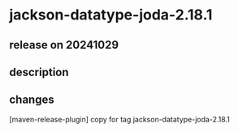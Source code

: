 # jackson-datatype-joda-2.18.1

## release on 20241029

## description

## changes

[maven-release-plugin] copy for tag jackson-datatype-joda-2.18.1

